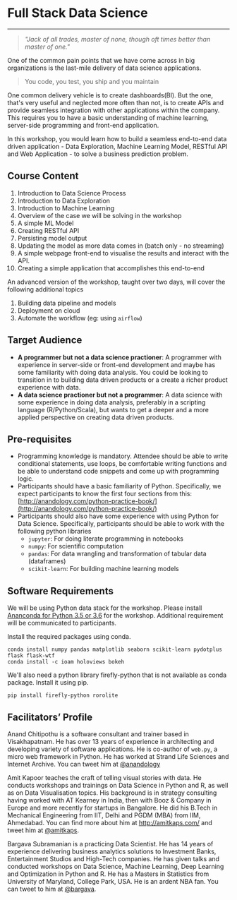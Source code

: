 # Full Stack Data Science
---

> _"Jack of all trades, master of none, though oft times better than master of one."_

One of the common pain points that we have come across in big organizations is the last-mile delivery of data science applications. 

> You code, you test, you ship and you maintain

One common delivery vehicle is to create dashboards(BI). But the one, that's very useful and neglected more often than not, is to create APIs and provide seamless integration with other applications within the company. This requires you to have a basic understanding of machine learning, server-side programming and front-end application.

In this workshop, you would learn how to build a seamless end-to-end data driven application - Data Exploration, Machine Learning Model, RESTful API and Web Application - to solve a business prediction problem.

## Course Content  
1. Introduction to Data Science Process 
2. Introduction to Data Exploration
3. Introduction to Machine Learning
4. Overview of the case we will be solving in the workshop
5. A simple ML Model
6. Creating RESTful API
7. Persisting model output
8. Updating the model as more data comes in (batch only - no streaming)
9. A simple webpage front-end to visualise the results and interact with the API.
10. Creating a simple application that accomplishes this end-to-end

An advanced version of the workshop, taught over two days, will cover the following additional topics

1. Building data pipeline and models  
2. Deployment on cloud  
3. Automate the workflow (eg: using `airflow`) 


## Target Audience
- **A programmer but not a data science practioner**: A programmer with experience in server-side or front-end development and maybe has some familiarity with doing data analysis. You could be looking to transition in to building data driven products or a create a richer product experience with data.
- **A data science practioner but not a programmer**: A data science with some experience in doing data analysis, preferably in a scripting language (R/Python/Scala), but wants to get a deeper and a more applied perspective on creating data driven products.


##  Pre-requisites
- Programming knowledge is mandatory. Attendee should be able to write conditional statements, use loops, be comfortable writing functions and be able to understand code snippets and come up with programming logic.
- Participants should have a basic familiarity of Python. Specifically, we expect participants to know the first four sections from this: [http://anandology.com/python-practice-book/](http://anandology.com/python-practice-book/)
- Participants should also have some experience with using Python for Data Science. Specifically, participants should be able to work with the following python libraries
  - `jupyter`: For doing literate programming in notebooks
  - `numpy`: For scientific computation
  - `pandas`: For data wrangling and transformation of tabular data (dataframes)
  - `scikit-learn`: For building machine learning models

## Software Requirements

We will be using Python data stack for the workshop. Please install [Ananconda for Python 3.5 or 3.6][anaconda] for the workshop. Additional requirement will be communicated to participants.

Install the required packages using conda.

```
conda install numpy pandas matplotlib seaborn scikit-learn pydotplus flask flask-wtf
conda install -c ioam holoviews bokeh
```  

We'll also need a python library firefly-python that is not available as conda package. Install it using pip.

```
pip install firefly-python rorolite
```

[anaconda]: https://www.continuum.io/downloads

## Facilitators’ Profile
Anand Chitipothu is a software consultant and trainer based in Visakhapatnam. He has over 13 years of experience in architecting and developing variety of software applications. He is co-author of `web.py`, a micro web framework in Python. He has worked at Strand Life Sciences and Internet Archive. You can tweet him at [@anandology](https://twitter.com/anandology)

Amit Kapoor teaches the craft of telling visual stories with data. He conducts workshops and trainings on Data Science in Python and R, as well as on Data Visualisation topics. His background is in strategy consulting having worked with AT Kearney in India, then with Booz & Company in Europe and more recently for startups in Bangalore. He did his B.Tech in Mechanical Engineering from IIT, Delhi and PGDM (MBA) from IIM, Ahmedabad. You can find more about him at http://amitkaps.com/ and tweet him at [@amitkaps](https://twitter.com/amitkaps).

Bargava Subramanian is a practicing Data Scientist. He has 14 years of experience delivering business analytics solutions to Investment Banks, Entertainment Studios and High-Tech companies. He has given talks and conducted workshops on Data Science, Machine Learning, Deep Learning and Optimization in Python and R. He has a Masters in Statistics from University of Maryland, College Park, USA. He is an ardent NBA fan. You can tweet to him at [@bargava](https://twitter.com/bargava).
